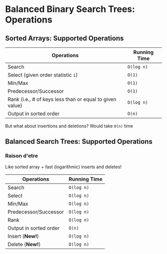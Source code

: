 # Balanced Binary Search Trees: Operations

## Sorted Arrays: Supported Operations

| Operations                                               | Running Time |
| ---                                                      | ---          |
| Search                                                   | `O(log n)`   |
| Select (given order statistic `i`)                       | `O(1)`       |
| Min/Max                                                  | `O(1)`       |
| Predecessor/Successor                                    | `O(1)`       |
| Rank (i.e., # of keys less than or equal to given value) | `O(log n)`   |
| Output in sorted order                                   | `O(n)`       |

But what about insertions and deletions? Would take `O(n)` time

## Balanced Search Trees: Supported Operations

### Raison d'etre

Like sorted array + fast (logarithmic) inserts and deletes!

| Operations             | Running Time |
| ---                    | ---          |
| Search                 | `O(log n)`   |
| Select                 | `O(log n)`   |
| Min/Max                | `O(log n)`   |
| Predecessor/Successor  | `O(log n)`   |
| Rank                   | `O(log n)`   |
| Output in sorted order | `O(n)`       |
| Insert (**New!**)      | `O(log n)`   |
| Delete (**New!**)      | `O(log n)`   |
